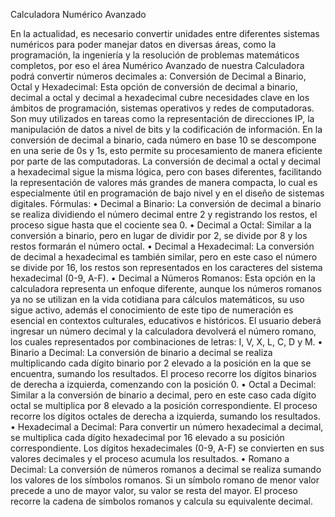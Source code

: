 Calculadora Numérico Avanzado

En la actualidad, es necesario convertir unidades entre diferentes sistemas numéricos para poder manejar datos en diversas áreas, como la programación, la ingeniería y la resolución de problemas matemáticos completos, por eso el área Numérico Avanzado de nuestra Calculadora podrá convertir números decimales a:
Conversión de Decimal a Binario, Octal y Hexadecimal: Esta opción de conversión de decimal a binario, decimal a octal y decimal a hexadecimal cubre necesidades clave en los ámbitos de programación, sistemas operativos y redes de computadoras. Son muy utilizados en tareas como la representación de direcciones IP, la manipulación de datos a nivel de bits y la codificación de información. En la conversión de decimal a binario, cada número en base 10 se descompone en una serie de 0s y 1s, esto permite su procesamiento de manera eficiente por parte de las computadoras. La conversión de decimal a octal y decimal a hexadecimal sigue la misma lógica, pero con bases diferentes, facilitando la representación de valores más grandes de manera compacta, lo cual es especialmente útil en programación de bajo nivel y en el diseño de sistemas digitales.
Fórmulas:
  • Decimal a Binario: La conversión de decimal a binario se realiza dividiendo el número decimal entre 2 y registrando los restos, el proceso sigue hasta que el cociente sea 0. 
  •	Decimal a Octal: Similar a la conversión a binario, pero en lugar de dividir por 2, se divide por 8 y los restos formarán el número octal. 
  •	Decimal a Hexadecimal: La conversión de decimal a hexadecimal es también similar, pero en este caso el número se divide por 16, los restos son representados en los caracteres del sistema hexadecimal (0-9, A-F).
  •	Decimal a Números Romanos: Esta opción en la calculadora representa un enfoque diferente, aunque los números romanos ya no se utilizan en la vida cotidiana para cálculos matemáticos, su uso sigue activo, además el conocimiento de este tipo de numeración es esencial en contextos culturales, educativos e históricos. El usuario deberá ingresar un número decimal y la calculadora devolverá el número romano, los cuales representados por combinaciones de letras: I, V, X, L, C, D y M.
  •	Binario a Decimal: La conversión de binario a decimal se realiza multiplicando cada dígito binario por 2 elevado a la posición en la que se encuentra, sumando los resultados. El proceso recorre los dígitos binarios de derecha a izquierda, comenzando con la posición 0.
  •	Octal a Decimal: Similar a la conversión de binario a decimal, pero en este caso cada dígito octal se multiplica por 8 elevado a la posición correspondiente. El proceso recorre los dígitos octales de derecha a izquierda, sumando los resultados.
  •	Hexadecimal a Decimal: Para convertir un número hexadecimal a decimal, se multiplica cada dígito hexadecimal por 16 elevado a su posición correspondiente. Los dígitos hexadecimales (0-9, A-F) se convierten en sus valores decimales y el proceso acumula los resultados.
  •	Romano a Decimal: La conversión de números romanos a decimal se realiza sumando los valores de los símbolos romanos. Si un símbolo romano de menor valor precede a uno de mayor valor, su valor se resta del mayor. El proceso recorre la cadena de símbolos romanos y calcula su equivalente decimal.
